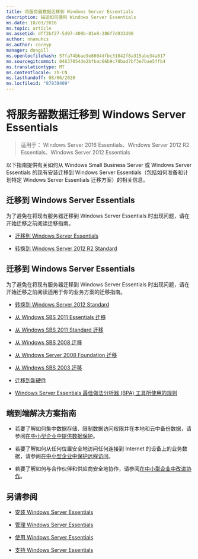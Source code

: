```yaml
---
title: 将服务器数据迁移到 Windows Server Essentials
description: 描述如何使用 Windows Server Essentials
ms.date: 10/03/2016
ms.topic: article
ms.assetid: dff2bf27-5d97-409b-81e8-286f7d933d90
author: nnamuhcs
ms.author: coreyp
manager: dongill
ms.openlocfilehash: 57fa74bbae9e8604dfbc31042f8a315abe34a817
ms.sourcegitcommit: 04637054de2bfbac66b9c78bad7bf3e7bae5ffb4
ms.translationtype: MT
ms.contentlocale: zh-CN
ms.lasthandoff: 08/06/2020
ms.locfileid: "87838409"
---
```

# <a name="migrate-server-data-to-windows-server-essentials"></a>将服务器数据迁移到 Windows Server Essentials

>适用于： Windows Server 2016 Essentials、Windows Server 2012 R2 Essentials、Windows Server 2012 Essentials

以下指南提供有关如何从 Windows Small Business Server 或 Windows Server Essentials 的现有安装迁移到 Windows Server Essentials（包括如何准备和计划特定 Windows Server Essentials 迁移方案）的相关信息。

## <a name="migrate-to-windows-server-essentials"></a>迁移到 Windows Server Essentials
 为了避免在将现有服务器迁移到 Windows Server Essentials 时出现问题，请在开始迁移之前阅读迁移指南。


-   [迁移到 Windows Server Essentials](Migrate-from-Previous-Versions-to-Windows-Server-Essentials-or-Windows-Server-Essentials-Experience.md)

-   [转换到 Windows Server 2012 R2 Standard](Transition-from-Windows-Server-2012-R2-Essentials-to-Windows-Server-2012-R2-Standard.md)


## <a name="migrate-to-windows-server-essentials"></a>迁移到 Windows Server Essentials
 为了避免在将现有服务器迁移到 Windows Server Essentials 时出现问题，请在开始迁移之前阅读适用于你的业务方案的迁移指南。


-   [转换到 Windows Server 2012 Standard](Transition-from-Windows-Server-2012-Essentials-to-Windows-Server-2012-Standard.md)

-   [从 Windows SBS 2011 Essentials 迁移](Migrate-Windows-Small-Business-Server-2011-Essentials-to-Windows-Server-Essentials.md)

-   [从 Windows SBS 2011 Standard 迁移](Migrate-Windows-Small-Business-Server-2011-Standard-to-Windows-Server-Essentials.md)

-   [从 Windows SBS 2008 迁移](Migrate-Windows-Small-Business-Server-2008-to-Windows-Server-Essentials.md)

-   [从 Windows Server 2008 Foundation 迁移](Migrate-Windows-Server-2008-Foundation-to-Windows-Server-Essentials.md)

-   [从 Windows SBS 2003 迁移](Migrate-Windows-Small-Business-Server-2003-to-Windows-Server-Essentials.md)

-   [迁移到新硬件](Migrate-Windows-Server-Essentials-to-New-Hardware.md)

-   [Windows Server Essentials 最佳做法分析器 (BPA) 工具所使用的规则](Rules-used-by-the-Windows-Server-Essentials-Best-Practices-Analyzer--BPA--Tool.md)


## <a name="end-to-end-solution-guides"></a>端到端解决方案指南

-    若要了解如何集中数据存储、限制数据访问权限并在本地和云中备份数据，请参阅[在中小型企业中提供数据保护](/previous-versions/orphan-topics/ws.11/dn582043(v=ws.11))。

-    若要了解如何从任何位置安全地访问任何连接到 Internet 的设备上的业务数据，请参阅[在中小型企业中保护远程访问](/previous-versions/windows/it-pro/solutions-guidance/dn629457(v=ws.11))。

-    若要了解如何与合作伙伴和供应商安全地协作，请参阅[在中小型企业中改进协作](/previous-versions/windows/it-pro/solutions-guidance/dn747893(v=ws.11))。

## <a name="see-also"></a>另请参阅

-   [安装 Windows Server Essentials](../install/Install-Windows-Server-Essentials.md)

-   [管理 Windows Server Essentials](../manage/Manage-Windows-Server-Essentials.md)

-   [使用 Windows Server Essentials](../use/Use-Windows-Server-Essentials.md)

-   [支持 Windows Server Essentials](../support/Support-Windows-Server-Essentials.md)